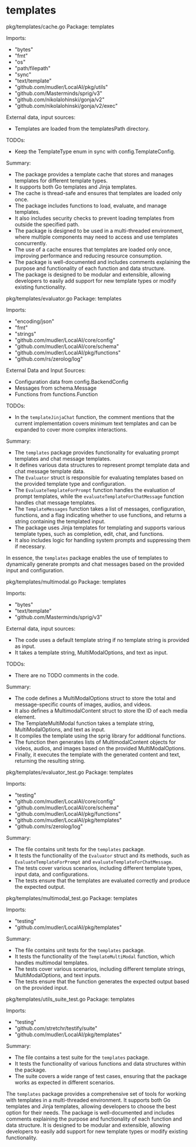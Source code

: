 # templates

pkg/templates/cache.go
Package: templates

Imports:
- "bytes"
- "fmt"
- "os"
- "path/filepath"
- "sync"
- "text/template"
- "github.com/mudler/LocalAI/pkg/utils"
- "github.com/Masterminds/sprig/v3"
- "github.com/nikolalohinski/gonja/v2"
- "github.com/nikolalohinski/gonja/v2/exec"

External data, input sources:
- Templates are loaded from the templatesPath directory.

TODOs:
- Keep the TemplateType enum in sync with config.TemplateConfig.

Summary:
- The package provides a template cache that stores and manages templates for different template types.
- It supports both Go templates and Jinja templates.
- The cache is thread-safe and ensures that templates are loaded only once.
- The package includes functions to load, evaluate, and manage templates.
- It also includes security checks to prevent loading templates from outside the specified path.
- The package is designed to be used in a multi-threaded environment, where multiple components may need to access and use templates concurrently.
- The use of a cache ensures that templates are loaded only once, improving performance and reducing resource consumption.
- The package is well-documented and includes comments explaining the purpose and functionality of each function and data structure.
- The package is designed to be modular and extensible, allowing developers to easily add support for new template types or modify existing functionality.

pkg/templates/evaluator.go
Package: templates

Imports:
- "encoding/json"
- "fmt"
- "strings"
- "github.com/mudler/LocalAI/core/config"
- "github.com/mudler/LocalAI/core/schema"
- "github.com/mudler/LocalAI/pkg/functions"
- "github.com/rs/zerolog/log"

External Data and Input Sources:
- Configuration data from config.BackendConfig
- Messages from schema.Message
- Functions from functions.Function

TODOs:
- In the `templateJinjaChat` function, the comment mentions that the current implementation covers minimum text templates and can be expanded to cover more complex interactions.

Summary:
- The `templates` package provides functionality for evaluating prompt templates and chat message templates.
- It defines various data structures to represent prompt template data and chat message template data.
- The `Evaluator` struct is responsible for evaluating templates based on the provided template type and configuration.
- The `EvaluateTemplateForPrompt` function handles the evaluation of prompt templates, while the `evaluateTemplateForChatMessage` function handles chat message templates.
- The `TemplateMessages` function takes a list of messages, configuration, functions, and a flag indicating whether to use functions, and returns a string containing the templated input.
- The package uses Jinja templates for templating and supports various template types, such as completion, edit, chat, and functions.
- It also includes logic for handling system prompts and suppressing them if necessary.

In essence, the `templates` package enables the use of templates to dynamically generate prompts and chat messages based on the provided input and configuration.

pkg/templates/multimodal.go
Package: templates

Imports:
- "bytes"
- "text/template"
- "github.com/Masterminds/sprig/v3"

External data, input sources:
- The code uses a default template string if no template string is provided as input.
- It takes a template string, MultiModalOptions, and text as input.

TODOs:
- There are no TODO comments in the code.

Summary:
- The code defines a MultiModalOptions struct to store the total and message-specific counts of images, audios, and videos.
- It also defines a MultimodalContent struct to store the ID of each media element.
- The TemplateMultiModal function takes a template string, MultiModalOptions, and text as input.
- It compiles the template using the sprig library for additional functions.
- The function then generates lists of MultimodalContent objects for videos, audios, and images based on the provided MultiModalOptions.
- Finally, it executes the template with the generated content and text, returning the resulting string.

pkg/templates/evaluator_test.go
Package: templates

Imports:
- "testing"
- "github.com/mudler/LocalAI/core/config"
- "github.com/mudler/LocalAI/core/schema"
- "github.com/mudler/LocalAI/pkg/functions"
- "github.com/mudler/LocalAI/pkg/templates"
- "github.com/rs/zerolog/log"

Summary:
- The file contains unit tests for the `templates` package.
- It tests the functionality of the `Evaluator` struct and its methods, such as `EvaluateTemplateForPrompt` and `evaluateTemplateForChatMessage`.
- The tests cover various scenarios, including different template types, input data, and configurations.
- The tests ensure that the templates are evaluated correctly and produce the expected output.

pkg/templates/multimodal_test.go
Package: templates

Imports:
- "testing"
- "github.com/mudler/LocalAI/pkg/templates"

Summary:
- The file contains unit tests for the `templates` package.
- It tests the functionality of the `TemplateMultiModal` function, which handles multimodal templates.
- The tests cover various scenarios, including different template strings, MultiModalOptions, and text inputs.
- The tests ensure that the function generates the expected output based on the provided input.

pkg/templates/utils_suite_test.go
Package: templates

Imports:
- "testing"
- "github.com/stretchr/testify/suite"
- "github.com/mudler/LocalAI/pkg/templates"

Summary:
- The file contains a test suite for the `templates` package.
- It tests the functionality of various functions and data structures within the package.
- The suite covers a wide range of test cases, ensuring that the package works as expected in different scenarios.

The `templates` package provides a comprehensive set of tools for working with templates in a multi-threaded environment. It supports both Go templates and Jinja templates, allowing developers to choose the best option for their needs. The package is well-documented and includes comments explaining the purpose and functionality of each function and data structure. It is designed to be modular and extensible, allowing developers to easily add support for new template types or modify existing functionality.